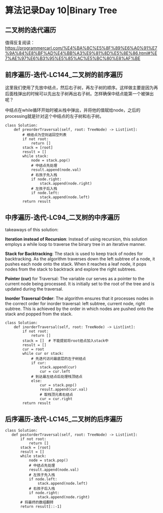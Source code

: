 # 算法记录Day 10|Binary Tree

## 二叉树的迭代遍历

值得反复阅读：
https://programmercarl.com/%E4%BA%8C%E5%8F%89%E6%A0%91%E7%9A%84%E8%BF%AD%E4%BB%A3%E9%81%8D%E5%8E%86.html#%E7%AE%97%E6%B3%95%E5%85%AC%E5%BC%80%E8%AF%BE

## 前序遍历-迭代-LC144_二叉树的前序遍历

这里我们使用了先放中结点，然后右子树，再左子树的顺序。这样做主要是因为再后面栈弹出的时候可以先出左子树再出右子树。怎样确保中结点能第一个被弹出呢？

中结点在while循环开始时被从栈中弹出，并将他的值赋给node，之后的processing就是针对这个中结点的左子树和右子树。
```
class Solution:
    def preorderTraversal(self, root: TreeNode) -> List[int]:
        # 根结点为空则返回空列表
        if not root:
            return []
        stack = [root]
        result = []
        while stack:
            node = stack.pop()
            # 中结点先处理
            result.append(node.val)
            # 右孩子先入栈
            if node.right:
                stack.append(node.right)
            # 左孩子后入栈
            if node.left:
                stack.append(node.left)
        return result
```

## 中序遍历-迭代-LC94_二叉树的中序遍历
takeaways of this solution:

**Iteration instead of Recursion**: Instead of using recursion, this solution employs a while loop to traverse the binary tree in an iterative manner.

**Stack for Backtracking**: The stack is used to keep track of nodes for backtracking. As the algorithm traverses down the left subtree of a node, it pushes each node onto the stack. When it reaches a leaf node, it pops nodes from the stack to backtrack and explore the right subtrees.

**Pointer (cur)** for Traversal: The variable cur serves as a pointer to the current node being processed. It is initially set to the root of the tree and is updated during the traversal.

**Inorder Traversal Order**: The algorithm ensures that it processes nodes in the correct order for inorder traversal: left subtree, current node, right subtree. This is achieved by the order in which nodes are pushed onto the stack and popped from the stack.

```
class Solution:
    def inorderTraversal(self, root: TreeNode) -> List[int]:
        if not root:
            return []
        stack = []  # 不能提前将root结点加入stack中
        result = []
        cur = root
        while cur or stack:
            # 先迭代访问最底层的左子树结点
            if cur:     
                stack.append(cur)
                cur = cur.left		
            # 到达最左结点后处理栈顶结点    
            else:		
                cur = stack.pop()
                result.append(cur.val)
                # 取栈顶元素右结点
                cur = cur.right	
        return result
```

## 后序遍历-迭代-LC145_二叉树的后序遍历
```
class Solution:
   def postorderTraversal(self, root: TreeNode) -> List[int]:
       if not root:
           return []
       stack = [root]
       result = []
       while stack:
           node = stack.pop()
           # 中结点先处理
           result.append(node.val)
           # 左孩子先入栈
           if node.left:
               stack.append(node.left)
           # 右孩子后入栈
           if node.right:
               stack.append(node.right)
       # 将最终的数组翻转
       return result[::-1]
```
